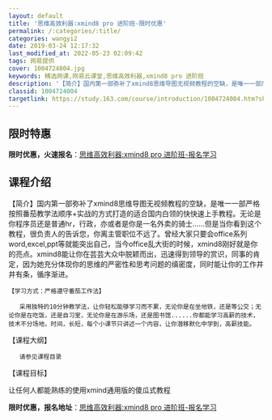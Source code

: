 ```yaml
---
layout: default
title: '思维高效利器:xmind8 pro 进阶班-限时优惠'
permalink: /:categories/:title/
categories: wangyi2
date: 2019-03-24 12:17:32
last_modified_at: 2022-05-23 02:09:42
tags: 网易提供
cover: 1004724004.jpg
keywords: 精选网课,网易云课堂,思维高效利器,xmind8 pro 进阶班
description: '【简介】国内第一部弥补了xmind8思维导图无视频教程的空缺，是唯一一部严格按照番茄教学法顺序+实战的方式打造的适合国内'
classid: 1004724004
targetlink: https://study.163.com/course/introduction/1004724004.htm?share=1&shareId=1025206652&utm_campaign=share&utm_medium=iphoneShare&utm_source=&utm_u=1025206652
---
```


## 限时特惠

**限时优惠，火速报名**：[思维高效利器:xmind8 pro 进阶班-报名学习](https://study.163.com/course/introduction/1004724004.htm?share=1&shareId=1025206652&utm_campaign=share&utm_medium=iphoneShare&utm_source=&utm_u=1025206652)

## 课程介绍

【简介】国内第一部弥补了xmind8思维导图无视频教程的空缺，是唯一一部严格按照番茄教学法顺序+实战的方式打造的适合国内白领的快快速上手教程。无论是你程序员还是普通hr，行政，亦或者是你是一名外卖的骑士......但是当你看到这个教程，很负责人的告诉您，你离主管职位不远了。曾经大家只要会office系列word,excel,ppt等就能突出自己，当今office乱大街的时候，xmind8刚好就是你的亮点。xmind8能让你在芸芸大众中脱颖而出，迅速得到领导的赏识，同事的肯定，因为她充分体现你的思维的严密性和思考问题的缜密度，同时能让你的工作井井有条，循序渐进。

    【学习方式：严格遵守番茄工作法】

       采用独特的10分钟教学法，让你轻松能够学习而不累，无论你是在坐地铁，还是等公交；无论你是在吃饭，还是自习室，无论你是在游乐场，还是图书馆......你都能学习高薪的技术，技术不分场地，时间，长短，每个小课节只讲述一个内容，让你潜移默化中学到，高薪技能。

【课程大纲】

       请参见课程目录

 【课程目标】

让任何人都能熟练的使用xmind通用版的傻瓜式教程

**限时优惠，报名地址**：[思维高效利器:xmind8 pro 进阶班-报名学习](https://study.163.com/course/introduction/1004724004.htm?share=1&shareId=1025206652&utm_campaign=share&utm_medium=iphoneShare&utm_source=&utm_u=1025206652)


